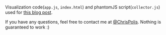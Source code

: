 Visualization code(`app.js`, `index.html`) and phantomJS script(`collector.js`) used for [this blog post](http://www.bytemuse.com/post/nba-games-played-win-record-vis/).

If you have any questions, feel free to contact me at [@ChrisPolis](http://www.twitter.com/ChrisPolis). Nothing is guaranteed to work :)
